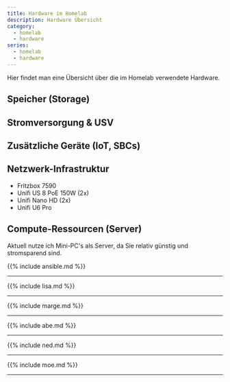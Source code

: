 ```yaml
---
title: Hardware im Homelab
description: Hardware Übersicht
category:
  - homelab
  - hardware
series:
  - homelab
  - hardware
---
```


Hier findet man eine Übersicht über die im Homelab verwendete Hardware.

<!--more-->

## Speicher (Storage)

## Stromversorgung & USV

## Zusätzliche Geräte (IoT, SBCs)

## Netzwerk-Infrastruktur

- Fritzbox 7590
- Unifi US 8 PoE 150W (2x)
- Unifi Nano HD (2x)
- Unifi U6 Pro

## Compute-Ressourcen (Server)

Aktuell nutze ich Mini-PC's als Server, da Sie relativ günstig und stromsparend sind.

{{% include ansible.md %}}

---

{{% include lisa.md %}}

---

{{% include marge.md %}}

---

{{% include abe.md %}}

---

{{% include ned.md %}}

---

{{% include moe.md %}}

---
